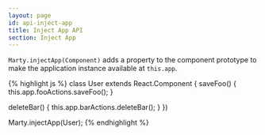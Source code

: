 ```yaml
---
layout: page
id: api-inject-app
title: Inject App API
section: Inject App
---
```


`Marty.injectApp(Component)` adds a property to the component prototype to make the application instance available at `this.app`.

{% highlight js %}
class User extends React.Component {
  saveFoo() {
    this.app.fooActions.saveFoo();
  }

  deleteBar() {
    this.app.barActions.deleteBar();
  }
})

Marty.injectApp(User);
{% endhighlight %}
